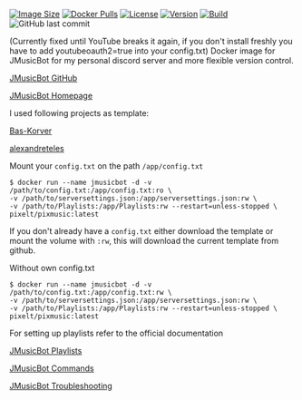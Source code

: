 [![Image Size](https://img.shields.io/docker/image-size/pixelt/jmusicbot?sort=semver&style=for-the-badge)](https://hub.docker.com/layers/pixelt/jmusicbot/latest/images/sha256:c37c0315014c85f7c069464fa5e0426d8585341c57b21c1a022fe6486387e776?context=explore)
[![Docker Pulls](https://img.shields.io/docker/pulls/pixelt/jmusicbot?style=for-the-badge)](https://hub.docker.com/r/pixelt/jmusicbot)
[![License](https://img.shields.io/github/license/UnpixeltGuard/pixmusic?style=for-the-badge)](https://github.com/UnpixeltGuard/pixmusic/blob/master/LICENSE)
[![Version](https://img.shields.io/docker/v/pixelt/jmusicbot/latest?style=for-the-badge)](https://hub.docker.com/r/pixelt/jmusicbot/tags)
[![Build](https://img.shields.io/github/workflow/status/UnpixeltGuard/pixmusic/Build%20latest%20docker%20image%20for%20JMusicBot?style=for-the-badge)](https://github.com/UnpixeltGuard/pixmusic/actions/workflows/main.yml)
![GitHub last commit](https://img.shields.io/github/last-commit/UnpixeltGuard/pixmusic?style=for-the-badge)

(Currently fixed until YouTube breaks it again, if you don't install freshly you have to add youtubeoauth2=true into your config.txt)
Docker image for JMusicBot for my personal discord server and more flexible version control. 

[JMusicBot GitHub](https://github.com/jagrosh/MusicBot)

[JMusicBot Homepage](https://jmusicbot.com/)

I used following projects as template:

[Bas-Korver](https://github.com/Bas-Korver/docker-jmusicbot)

[alexandreteles](https://github.com/alexandreteles/jmusicbot-docker)


Mount your `config.txt` on the path `/app/config.txt`

```
$ docker run --name jmusicbot -d -v /path/to/config.txt:/app/config.txt:ro \
-v /path/to/serversettings.json:/app/serversettings.json:rw \
-v /path/to/Playlists:/app/Playlists:rw --restart=unless-stopped \
pixelt/pixmusic:latest
```

If you don't already have a `config.txt` either download the template or mount the volume with `:rw`,
this will download the current template from github.

Without own config.txt
```
$ docker run --name jmusicbot -d -v /path/to/config.txt:/app/config.txt:rw \
-v /path/to/serversettings.json:/app/serversettings.json:rw \
-v /path/to/Playlists:/app/Playlists:rw --restart=unless-stopped \
pixelt/pixmusic:latest
```

For setting up playlists refer to the official documentation

[JMusicBot Playlists](https://jmusicbot.com/playlists/)

[JMusicBot Commands](https://jmusicbot.com/commands/)

[JMusicBot Troubleshooting](https://jmusicbot.com/troubleshooting/)
